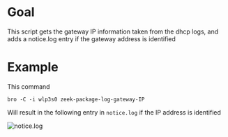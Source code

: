 # Goal

This script gets the gateway IP information taken from the dhcp logs, and adds a notice.log entry if the gateway address is identified

# Example 

This command

```bro -C -i wlp3s0 zeek-package-log-gateway-IP```

Will result in the following entry in ```notice.log``` if the IP address is identified

![notice.log]( https://raw.githubusercontent.com/stratosphereips/zeek-package-log-gateway-IP/main/images/notice.png )

